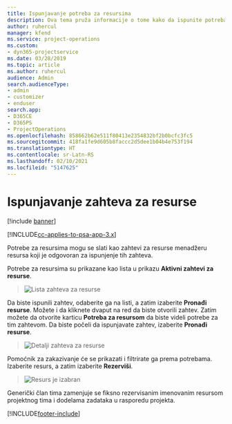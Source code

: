 ```yaml
---
title: Ispunjavanje potreba za resursima
description: Ova tema pruža informacije o tome kako da ispunite potreba za resursima.
author: ruhercul
manager: kfend
ms.service: project-operations
ms.custom:
- dyn365-projectservice
ms.date: 03/28/2019
ms.topic: article
ms.author: ruhercul
audience: Admin
search.audienceType:
- admin
- customizer
- enduser
search.app:
- D365CE
- D365PS
- ProjectOperations
ms.openlocfilehash: 858662b62e511f80413e2354832bf2b0bcfc3fc5
ms.sourcegitcommit: 418fa1fe9d605b8faccc2d5dee1b04b4e753f194
ms.translationtype: HT
ms.contentlocale: sr-Latn-RS
ms.lasthandoff: 02/10/2021
ms.locfileid: "5147625"
---
```

# <a name="fulfilling-resource-requests"></a>Ispunjavanje zahteva za resurse

[!include [banner](../includes/psa-now-project-operations.md)]

[!INCLUDE[cc-applies-to-psa-app-3.x](../includes/cc-applies-to-psa-app-3x.md)]

Potrebe za resursima mogu se slati kao zahtevi za resurse menadžeru resursa koji je odgovoran za ispunjenje tih zahteva.

Potrebe za resursima su prikazane kao lista u prikazu **Aktivni zahtevi za resurse**.

> ![Lista zahteva za resurse](media/Resource-Management-image59.png)

Da biste ispunili zahtev, odaberite ga na listi, a zatim izaberite **Pronađi resurse**. Možete i da kliknete dvaput na red da biste otvorili zahtev. Zatim možete da otvorite karticu **Potreba za resursom** da biste videli potrebe za tim zahtevom. Da biste počeli da ispunjavate zahtev, izaberite **Pronađi resurse**.

> ![Detalji zahteva za resurse](media/Resource-Management-image60.png)

Pomoćnik za zakazivanje će se prikazati i filtrirate ga prema potrebama. Izaberite resurs, a zatim izaberite **Rezerviši**.

> ![Resurs je izabran](media/Resource-Management-image61.png)

Generički član tima zamenjuje se fiksno rezervisanim imenovanim resursom projektnog tima i dodelama zadataka u rasporedu projekta.


[!INCLUDE[footer-include](../includes/footer-banner.md)]